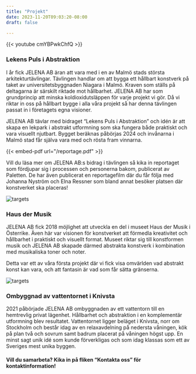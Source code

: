 ```yaml
---
title: "Projekt"
date: 2023-11-20T09:03:20-08:00
draft: false

---
```


{{< youtube cmYBPwkChfQ >}}

### Lekens Puls i Abstraktion

I år fick JELENA AB äran att vara med i en av Malmö stads största arkitekturtävlingar. Tävlingen handlar om att bygga ett hållbart konstverk på taket av universitetsbyggnaden Niagara i Malmö. Kraven som ställs på deltagarna är särskilt riktade mot hållbarhet. JELENA AB har som grundprincip att minska koldioxidutsläppen för varje projekt vi gör. Då vi riktar in oss på hållbart bygge i alla våra projekt så har denna tävlingen passat in i företagets egna visioner. 

JELENA AB tävlar med bidraget “Lekens Puls i Abstraktion” och idén är att skapa en lekpark i abstrakt utformning som ska fungera både praktiskt och vara visuellt njutbart. Bygget beräknas påbörjas 2024 och invånarna i Malmö stad får själva vara med och rösta fram vinnarna.


{{< embed-pdf url="/reportage.pdf" >}}




Vill du läsa mer om JELENA AB:s bidrag i tävlingen så kika in reportaget som fördjupar sig i processen och personerna bakom, publicerat av Paletten. De har även publicerat en reportagefilm där du får följa med Johanna Nyström och Elna Ressner som bland annat besöker platsen där konstverket ska placeras!


![targets](/img/vatikan.jpg)

### Haus der Musik 
JELENA AB fick 2018 möjlighet att utveckla en del i museet  Haus der Musik i Österrike. Även här var visionen för konstverket att förmedla kreativitet och hållbarhet i praktiskt och visuellt format. Museet riktar sig till konstformen musik och JELENA AB skapade därmed abstrakta konstverk i kombination med musikaliska toner och noter. 

Detta var ett av våra första projekt där vi fick visa omvärlden vad abstrakt konst kan vara, och att fantasin är vad som får sätta gränserna. 



![targets](/img/betong.jpg)

### Ombyggnad av vattentornet i Knivsta
2021 påbörjade JELENA AB ombyggnaden av ett vattentorn till en hemtrevlig privat lägenhet. Hållbarhet och abstraktion i en komplementär utformning blev resultatet. Vattentornet ligger beläget i Knivsta, norr om Stockholm och består idag av en relaxavdelning på nedersta våningen, kök på plan två och sovrum samt badrum placerat på våningen högst upp. En minst sagt unik idé som kunde förverkligas och som idag klassas som ett av Sveriges mest unika byggen. 

#### Vill du samarbeta? Kika in på fliken “Kontakta oss” för kontaktinformation!
